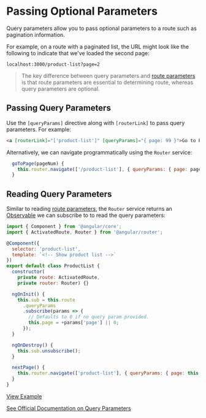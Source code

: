 # Passing Optional Parameters #

Query parameters allow you to pass optional parameters to a route such as pagination information.

For example, on a route with a paginated list, the URL might look like the following to indicate that we've loaded the second page:

`localhost:3000/product-list?page=2`

> The key difference between query parameters and [route parameters](/handout/routing/routeparams.md) is that route parameters are essential to determining route, whereas query parameters are optional.

## Passing Query Parameters ##

Use the `[queryParams]` directive along with `[routerLink]` to pass query parameters. For example:

```html
<a [routerLink]="['product-list']" [queryParams]="{ page: 99 }">Go to Page 99</a>
```

Alternatively, we can navigate programmatically using the `Router` service:

```javascript
  goToPage(pageNum) {
    this.router.navigate(['/product-list'], { queryParams: { page: pageNum } });
  }
```

## Reading Query Parameters ##

Similar to reading [route parameters](/handout/routing/routeparams.md), the `Router` service returns an [Observable](/handout/observables/README.md) we can subscribe to to read the query parameters:

```javascript
import { Component } from '@angular/core';
import { ActivatedRoute, Router } from '@angular/router';

@Component({
  selector: 'product-list',
  template: `<!-- Show product list -->`
})
export default class ProductList {
  constructor(
    private route: ActivatedRoute,
    private router: Router) {}

  ngOnInit() {
    this.sub = this.route
      .queryParams
      .subscribe(params => {
        // Defaults to 0 if no query param provided.
        this.page = +params['page'] || 0;
      });
  }

  ngOnDestroy() {
    this.sub.unsubscribe();
  }

  nextPage() {
    this.router.navigate(['product-list'], { queryParams: { page: this.page + 1 } });
  }
}
```

[View Example](http://plnkr.co/edit/TjwzF28CCrJlOThMrzya?p=preview)

[See Official Documentation on Query Parameters](https://angular.io/docs/ts/latest/guide/router.html#!#query-parameters)
